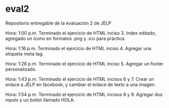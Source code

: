 # eval2
Repositorio entregable de la evaluación 2 de JELP

Hora: 1:00 p.m.
Terminado el ejercicio de HTML inciso 3.
Index editado, agregado un ícono en formatos .png y .ico para práctica.

Hora: 1:16 p.m.
Terminado el ejercicio de HTML inciso 4.
Agregar una etiqueta meta tag.

Hora: 1:26 p.m.
Terminado el ejercicio de HTML inciso 5.
Agregar un footer personalizado.

Hora: 1:43 p.m.
Terminado el ejercicio de HTML incisos 6 y 7.
Crear un enlace a JELP en facebook, y cambiar el enlace de texto a una imagen.

Hora: 1:54 p.m.
Terminado el ejercicio de HTML incisos 8 y 9.
Agregar dos inputs y un botón llamado HOLA.
